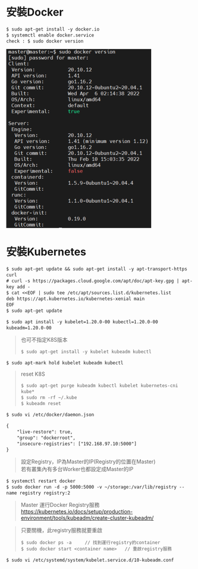 # 安裝Docker
```
$ sudo apt-get install -y docker.io
$ systemctl enable docker.service
check : $ sudo docker version
```
![image](https://github.com/jai-9110/Harmonia-FL/blob/d6e60efb7e7b403ca4921f312d73139b55812749/picture/Docker.png)

# 安裝Kubernetes
```
$ sudo apt-get update && sudo apt-get install -y apt-transport-https curl
# curl -s https://packages.cloud.google.com/apt/doc/apt-key.gpg | apt-key add -
$ cat <<EOF | sudo tee /etc/apt/sources.list.d/kubernetes.list
deb https://apt.kubernetes.io/kubernetes-xenial main
EOF
$ sudo apt-get update
```

```
$ sudo apt install -y kubelet=1.20.0-00 kubectl=1.20.0-00 kubeadm=1.20.0-00
```
> 也可不指定K8S版本  
> ```
> $ sudo apt-get install -y kubelet kubeadm kubectl
> ```

```
$ sudo apt-mark hold kubelet kubeadm kubectl
```
> reset K8S  
> ```
> $ sudo apt-get purge kubeadm kubectl kubelet kubernetes-cni kube*  
> $ sudo rm -rf ~/.kube  
> $ kubeadm reset  
> ```

```
$ sudo vi /etc/docker/daemon.json
```
```
{
    "live-restore": true,
    "group": "dockerroot",
    "insecure-registries": ["192.168.97.10:5000"]
} 
```
> 設定Registry，IP為Master的IP(Registry的位置在Master)  
> 若有叢集內有多台Worker也都設定成Master的IP

```
$ systemctl restart docker
$ sudo docker run -d -p 5000:5000 -v ~/storage:/var/lib/registry --name registry registry:2
```
> Master 運行Docker Registry服務
<https://kubernetes.io/docs/setup/production-environment/tools/kubeadm/create-cluster-kubeadm/>  

> 只要關機，此registry服務就要重啟  
> ```  
> $ sudo docker ps -a     // 找到運行registry的container  
> $ sudo docker start <container name>   // 重啟registry服務  
> ```  


```
$ sudo vi /etc/systemd/system/kubelet.service.d/10-kubeadm.conf
```
